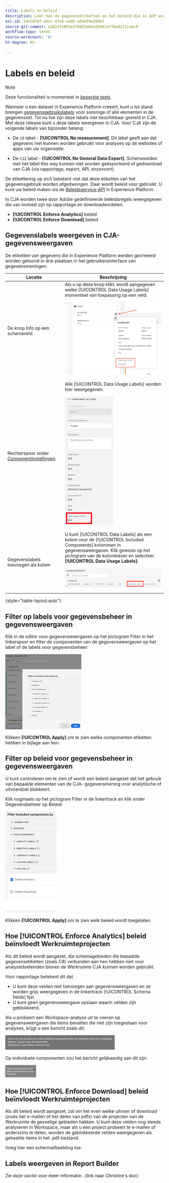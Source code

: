 ```yaml
---
title: Labels en beleid
description: Leer hoe de gegevensetiketten en het beleid die in AEP worden bepaald gegevensmeningen en rapportering in CJA beïnvloeden.
exl-id: 1de5070f-a91c-4fe6-addb-a89d59a280b7
source-git-commit: a28247e861e2f8853a6e2d2b81e7f6ed221caec0
workflow-type: tm+mt
source-wordcount: '0'
ht-degree: 0%

---
```


# Labels en beleid

>[!NOTE]
>
>Deze functionaliteit is momenteel in [beperkte tests](/help/release-notes/releases.md).

Wanneer u een dataset in Experience Platform creeert, kunt u tot stand brengen [gegevensgebruikslabels](https://experienceleague.adobe.com/docs/experience-platform/data-governance/labels/reference.html?lang=en) voor sommige of alle elementen in de gegevensset. Tot nu toe zijn deze labels niet beschikbaar gesteld in CJA. Met deze release kunt u deze labels weergeven in CJA. Voor CJA zijn de volgende labels van bijzonder belang:

* De `C8` label - **[!UICONTROL No measurement]**. Dit label geeft aan dat gegevens niet kunnen worden gebruikt voor analyses op de websites of apps van uw organisatie.

* De `C12` label - **[!UICONTROL No General Data Export]**. Schemavelden met het label this way kunnen niet worden geëxporteerd of gedownload van CJA (via rapportage, export, API, enzovoort)

De etikettering op zich betekent niet dat deze etiketten van het gegevensgebruik worden afgedwongen. Daar wordt beleid voor gebruikt. U kunt uw beleid maken via de [Beleidsservice-API](https://experienceleague.adobe.com/docs/experience-platform/data-governance/api/overview.html?lang=en) in Experience Platform.

In CJA worden twee door Adobe gedefinieerde beleidsregels weergegeven die van invloed zijn op rapportage en downloaden/delen:

* **[!UICONTROL Enforce Analytics]** beleid
* **[!UICONTROL Enforce Download]** beleid

## Gegevenslabels weergeven in CJA-gegevensweergaven

De etiketten van gegevens die in Experience Platform werden gecreeerd worden getoond in drie plaatsen in het gebruikersinterface van gegevensmeningen:

| Locatie | Beschrijving |
| --- | --- |
| De knop Info op een schemaveld | Als u op deze knop klikt, wordt aangegeven welke [!UICONTROL Data Usage Labels] momenteel van toepassing op een veld:<p>![](assets/data-label-left.png) |
| Rechterspoor onder [Componentinstellingen](/help/data-views/component-settings/overview.md) | Alle [!UICONTROL Data Usage Labels] worden hier weergegeven:<p>![](assets/data-label-right.png) |
| Gegevenslabels toevoegen als kolom | U kunt [!UICONTROL Data Labels] als een kolom voor de [!UICONTROL Included Components] kolommen in gegevensweergaven. Klik gewoon op het pictogram van de kolomkiezer en selecteer **[!UICONTROL Data Usage Labels]**:<p>![](assets/data-label-column.png) |

{style=&quot;table-layout:auto&quot;}

## Filter op labels voor gegevensbeheer in gegevensweergaven

Klik in de editor voor gegevensweergaven op het pictogram Filter in het linkerspoor en filter de componenten van de gegevensweergaven op het label of de labels voor gegevensbeheer:

![](assets/filter-labels.png)

Klikken **[!UICONTROL Apply]** om te zien welke componenten etiketten hebben in bijlage aan hen.

## Filter op beleid voor gegevensbeheer in gegevensweergaven

U kunt controleren om te zien of wordt een beleid aangezet dat het gebruik van bepaalde elementen van de CJA- gegevensmening voor analytische of uitvoerdoel blokkeert.

Klik nogmaals op het pictogram Filter in de linkertrack en klik onder Gegevensbeheer op Beleid:

![](assets/filter-policies.png)

Klikken **[!UICONTROL Apply]** om te zien welk beleid wordt toegelaten.

## Hoe [!UICONTROL Enforce Analytics] beleid beïnvloedt Werkruimteprojecten

Als dit beleid wordt aangezet, die schemagebieden die bepaalde gegevensetiketten (zoals C8) verbonden aan hen hebben niet voor analysedoeleinden binnen de Werkruimte CJA kunnen worden gebruikt.

Voor rapportage betekent dit dat

* U kunt deze velden niet toevoegen aan gegevensweergaven en ze worden grijs weergegeven in de linkertrack [!UICONTROL Schema fields] lijst.
* U kunt geen gegevensweergave opslaan waarin velden zijn geblokkeerd.

Als u probeert een Workspace-analyse uit te voeren op gegevensweergaven die items bevatten die niet zijn toegestaan voor analyses, krijgt u een bericht zoals dit:

![](assets/policy-enforce.png)

Op individuele componenten zou het bericht gelijkaardig aan dit zijn:

![](assets/policy-enforce2.png)

## Hoe [!UICONTROL Enforce Download] beleid beïnvloedt Werkruimteprojecten

Als dit beleid wordt aangezet, zal om het even welke uitvoer of download (zoals het e-mailen of het delen van pdfs) van de projecten van de Werkruimte de gevoelige gebieden hakken. U kunt deze velden nog steeds analyseren in Workspace, maar als u een project probeert te e-mailen of anderszins te delen, worden de geblokkeerde velden weergegeven als gehashte items in het .pdf-bestand.

Voeg hier een schermafbeelding toe.

## Labels weergeven in Report Builder

Zie _deze sectie_ voor meer informatie . (link naar Christine&#39;s doc)
